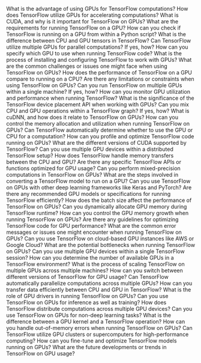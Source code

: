 What is the advantage of using GPUs for TensorFlow computations?
How does TensorFlow utilize GPUs for accelerating computations?
What is CUDA, and why is it important for TensorFlow on GPUs?
What are the requirements for running TensorFlow on a GPU?
How can you check if TensorFlow is running on a GPU from within a Python script?
What is the difference between CPU and GPU tensors in TensorFlow?
Can TensorFlow utilize multiple GPUs for parallel computations? If yes, how?
How can you specify which GPU to use when running TensorFlow code?
What is the process of installing and configuring TensorFlow to work with GPUs?
What are the common challenges or issues one might face when using TensorFlow on GPUs?
How does the performance of TensorFlow on a GPU compare to running on a CPU?
Are there any limitations or constraints when using TensorFlow on GPUs?
Can you run TensorFlow on multiple GPUs within a single machine? If yes, how?
How can you monitor GPU utilization and performance when running TensorFlow?
What is the significance of the TensorFlow device placement API when working with GPUs?
Can you mix CPU and GPU operations within a TensorFlow graph? If yes, how?
What is cuDNN, and how does it relate to TensorFlow on GPUs?
How can you control the memory allocation and utilization when running TensorFlow on GPUs?
Can TensorFlow automatically determine whether to use the GPU or CPU for a computation?
How can you profile and optimize TensorFlow code running on GPUs?
What are the different versions of CUDA supported by TensorFlow?
Can you use multiple GPU devices within a distributed TensorFlow setup?
How does TensorFlow handle memory transfers between the CPU and GPU?
Are there any specific TensorFlow APIs or functions optimized for GPU usage?
Can you perform mixed-precision computations in TensorFlow on GPUs?
What are the steps involved in converting a TensorFlow model to run on a GPU?
Can you use TensorFlow on GPUs with other deep learning frameworks like Keras and PyTorch?
Are there any recommended GPU models or specifications for running TensorFlow efficiently?
How does the batch size affect the performance of TensorFlow on GPUs?
Can you dynamically allocate GPU memory during TensorFlow runtime?
How can you control the GPU memory growth when running TensorFlow on GPUs?
Are there any guidelines for optimizing TensorFlow code for GPU performance?
What are the common error messages or issues one might encounter when running TensorFlow on GPUs?
Can you use TensorFlow on cloud-based GPU instances like AWS or Google Cloud?
What are the potential bottlenecks when running TensorFlow on GPUs?
Can you use multiple GPU devices within a single TensorFlow session?
How can you determine the number of available GPUs in a TensorFlow environment?
What is the process of scaling TensorFlow on multiple GPUs across multiple machines?
How can you switch between different versions of TensorFlow for GPU usage?
Can TensorFlow automatically parallelize computations across multiple GPUs?
How can you transfer data efficiently between CPU and GPU in TensorFlow?
What is the role of GPU drivers in running TensorFlow on GPUs?
Can you use TensorFlow on GPUs for inference as well as training?
How does TensorFlow distribute computations across multiple GPU devices?
Can you use TensorFlow on GPUs for non-deep learning tasks?
What is the difference between a GPU kernel and a TensorFlow operation?
How can you handle out-of-memory errors when running TensorFlow on GPUs?
Can TensorFlow utilize GPU clusters or supercomputers for high-performance computing?
How can you fine-tune and optimize TensorFlow models running on GPUs?
What are the future developments or trends in TensorFlow on GPU usage?